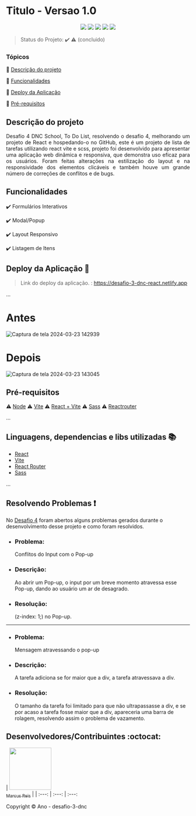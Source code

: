 <h1>Titulo - Versao 1.0</h1> 

<p align="center">
  <img src="https://img.shields.io/static/v1?label=react&message=framework&color=blue&style=for-the-badge&logo=REACT"/>
  <img src="https://img.shields.io/static/v1?label=Netlify&message=deploy&color=blue&style=for-the-badge&logo=netlify"/>
  <img src="https://img.shields.io/badge/React_Router-CA4245?style=for-the-badge&logo=react-router&logoColor=white"/>
  <img src="https://img.shields.io/badge/Sass-CC6699?style=for-the-badge&logo=sass&logoColor=white"/>
  <img src="http://img.shields.io/static/v1?label=STATUS&message=CONCLUIDO&color=GREEN&style=for-the-badge"/>
</p>

> Status do Projeto: :heavy_check_mark: :warning: (concluido)

### Tópicos 

:small_blue_diamond: [Descrição do projeto](#descrição-do-projeto)

:small_blue_diamond: [Funcionalidades](#funcionalidades)

:small_blue_diamond: [Deploy da Aplicação](https://desafio-3-dnc-react.netlify.app)

:small_blue_diamond: [Pré-requisitos](#pré-requisitos)

## Descrição do projeto 

<p align="justify">
  Desafio 4 DNC School, To Do List, resolvendo o desafio 4, melhorando um projeto de React e hospedando-o no GitHub, este é um projeto de lista de tarefas utilizando react vite e scss, projeto foi desenvolvido para apresentar uma aplicação web dinâmica e responsiva, que demonstra uso eficaz para os usuários. Foram feitas alterações na estilização do layout e na responsividade dos elementos clicáveis ​​e também houve um grande número de correções de conflitos e de bugs.
</p>

## Funcionalidades

:heavy_check_mark: Formulários Interativos 

:heavy_check_mark: Modal/Popup

:heavy_check_mark: Layout Responsivo

:heavy_check_mark: Listagem de Itens

## Deploy da Aplicação :dash:

> Link do deploy da aplicação. : https://desafio-3-dnc-react.netlify.app

... 

# Antes
![Captura de tela 2024-03-23 142939](https://github.com/Marcusreis05/Teste/assets/133783477/d1cc62f6-1f41-49c4-8cfa-e8df858d999c)

# Depois
![Captura de tela 2024-03-23 143045](https://github.com/Marcusreis05/Teste/assets/133783477/4cbf1837-7154-45c7-a5c8-a63f60600e8c)

## Pré-requisitos

:warning: [Node](https://nodejs.org/en/download/)
:warning: [Vite](https://vitejs.dev/)
:warning: [React + Vite](https://pt.vitejs.dev/guide/)
:warning: [Sass](https://sass-lang.com)
:warning: [Reactrouter](https://reactrouter.com/en/main)

...

## Linguagens, dependencias e libs utilizadas :books:

- [React](https://pt-br.reactjs.org/docs/create-a-new-react-app.html)
- [Vite](https://vitejs.dev/)
- [React Router](https://react-pdf.org/)
- [Sass](https://sass-lang.com)

...

## Resolvendo Problemas :exclamation:

No [Desafio 4]() foram abertos alguns problemas gerados durante o desenvolvimento desse projeto e como foram resolvidos. 

- ### Problema:
   Conflitos do Input com o Pop-up
- ### Descrição:
   Ao abrir um Pop-up, o input por um breve momento atravessa esse Pop-up, dando ao usuário um ar de desagrado.
- ### Resolução:
   (z-index: 1;) no Pop-up.

<hr>

- ### Problema:
   Mensagem atravessando o pop-up
- ### Descrição:
   A tarefa adiciona se for maior que a div, a tarefa atravessava a div.
- ### Resolução:
   O tamanho da tarefa foi limitado para que não ultrapassasse a div, e se por acaso a tarefa fosse maior que a div, apareceria uma barra de rolagem, resolvendo assim o problema de vazamento.


## Desenvolvedores/Contribuintes :octocat:

| [<img src="https://github.com/Marcusreis05/Teste/assets/133783477/ef550eab-492b-4807-9309-52cca72f1ae3" width=115><br><sub>Marcus Reis</sub>](https://github.com/Marcusreis05) |
| :---: | :---: | :---: 

Copyright :copyright: Ano - desafio-3-dnc
